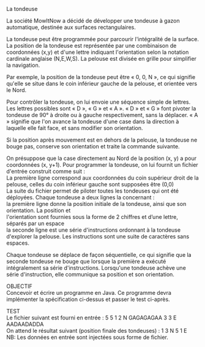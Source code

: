 La tondeuse

La société MowItNow a décidé de développer une tondeuse à gazon automatique, destinée aux surfaces rectangulaires.

La tondeuse peut être programmée pour parcourir l'intégralité de la surface. La position de la tondeuse est représentée par une combinaison de coordonnées (x,y) et d'une lettre indiquant l'orientation selon la notation cardinale anglaise (N,E,W,S). La pelouse est divisée en grille pour simplifier la navigation.

Par exemple, la position de la tondeuse peut être « 0, 0, N », ce qui signifie qu'elle se situe dans le coin inférieur gauche de la pelouse, et orientée vers le Nord.

Pour contrôler la tondeuse, on lui envoie une séquence simple de lettres. Les lettres possibles sont « D », « G » et « A ». « D » et « G » font pivoter la tondeuse de 90° à droite ou à gauche respectivement, sans la déplacer. « A » signifie que l'on avance la tondeuse d'une case dans la direction à laquelle elle fait face, et sans modifier son orientation.

Si la position après mouvement est en dehors de la pelouse, la tondeuse ne bouge pas, conserve son orientation et traite la commande suivante.

On présuppose que la case directement au Nord de la position (x, y) a pour coordonnées (x, y+1).
Pour programmer la tondeuse, on lui fournit un fichier d'entrée construit comme suit : <br />
  La première ligne correspond aux coordonnées du coin supérieur droit de la pelouse, celles du coin inférieur gauche sont supposées être (0,0) <br/>
  La suite du fichier permet de piloter toutes les tondeuses qui ont été déployées. Chaque tondeuse a deux lignes la concernant : <br/>
    la première ligne donne la position initiale de la tondeuse, ainsi que son orientation. La position et     
      l'orientation sont fournies sous la forme de 2 chiffres et d’une lettre, séparés par un espace <br />
    la seconde ligne est une série d'instructions ordonnant à la tondeuse d'explorer la pelouse. Les instructions 
      sont une suite de caractères sans espaces.

Chaque tondeuse se déplace de façon séquentielle, ce qui signifie que la seconde tondeuse ne bouge que lorsque la première a exécuté intégralement sa série d'instructions.
Lorsqu'une tondeuse achève une série d'instruction, elle communique sa position et son orientation.

OBJECTIF <br />
Concevoir et écrire un programme en Java. Ce programme devra implémenter la spécification ci-dessus et passer le test ci-après.

TEST <br />
Le fichier suivant est fourni en entrée : 5 5 1 2 N GAGAGAGAA 3 3 E AADAADADDA <br/>
On attend le résultat suivant (position finale des tondeuses) : 1 3 N 5 1 E <br/>
NB: Les données en entrée sont injectées sous forme de fichier.
